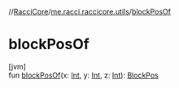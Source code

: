 //[RacciCore](../../index.md)/[me.racci.raccicore.utils](index.md)/[blockPosOf](block-pos-of.md)

# blockPosOf

[jvm]\
fun [blockPosOf](block-pos-of.md)(x: [Int](https://kotlinlang.org/api/latest/jvm/stdlib/kotlin/-int/index.html), y: [Int](https://kotlinlang.org/api/latest/jvm/stdlib/kotlin/-int/index.html), z: [Int](https://kotlinlang.org/api/latest/jvm/stdlib/kotlin/-int/index.html)): [BlockPos](-block-pos/index.md)
